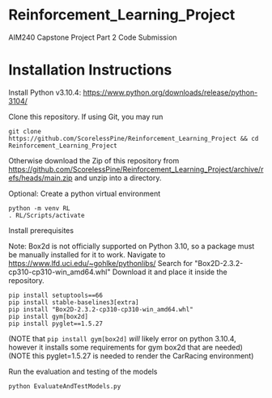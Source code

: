 # Reinforcement_Learning_Project
AIM240 Capstone Project Part 2 Code Submission

# Installation Instructions
Install Python v3.10.4: https://www.python.org/downloads/release/python-3104/

Clone this repository.
If using Git, you may run
```
git clone https://github.com/ScorelessPine/Reinforcement_Learning_Project && cd Reinforcement_Learning_Project
```
Otherwise download the Zip of this repository from https://github.com/ScorelessPine/Reinforcement_Learning_Project/archive/refs/heads/main.zip and unzip into a directory.

Optional: Create a python virtual environment
```
python -m venv RL
. RL/Scripts/activate
```

Install prerequisites

Note: Box2d is not officially supported on Python 3.10, so a package must be manually installed for it to work.
Navigate to https://www.lfd.uci.edu/~gohlke/pythonlibs/
Search for "Box2D-2.3.2-cp310-cp310-win_amd64.whl"
Download it and place it inside the repository.

```
pip install setuptools==66
pip install stable-baselines3[extra]
pip install "Box2D-2.3.2-cp310-cp310-win_amd64.whl"
pip install gym[box2d]
pip install pyglet==1.5.27
```
(NOTE that `pip install gym[box2d]` *will* likely error on python 3.10.4, however it installs some requirements for gym box2d that are needed)
(NOTE this pyglet=1.5.27 is needed to render the CarRacing environment)


Run the evaluation and testing of the models

```
python EvaluateAndTestModels.py
```
